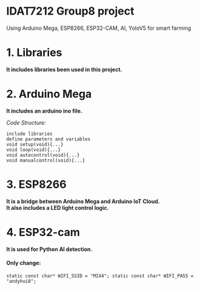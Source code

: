 # IDAT7212 Group8 project
 Using Arduino Mega, ESP8266, ESP32-CAM, AI, YoloV5 for smart farming

# 1. Libraries 
**It includes libraries been used in this project.**
# 2. Arduino Mega
**It includes an arduino ino file.** 

_Code Structure:_

`include libraries`\
`define parameters and variables`\
`void setup(void){...}`\
`void loop(void){...}`\
`void autocontrol(void){...}`\
`void manualcontrol(void){...}`

# 3. ESP8266
**It is a bridge between Arduino Mega and Arduino IoT Cloud.**\
**It also includes a LED light control logic.**

# 4. ESP32-cam
**It is used for Python AI detection.** 

#### Only change:
`static const char* WIFI_SSID = "MIX4";
static const char* WIFI_PASS = "andyhui8";`
